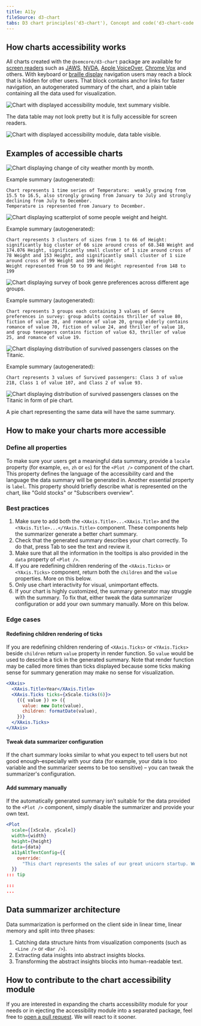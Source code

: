 ```yaml
---
title: A11y
fileSource: d3-chart
tabs: D3 chart principles('d3-chart'), Concept and code('d3-chart-code'), API('d3-chart-api'), A11y('d3-chart-a11y'), Changelog('d3-chart-changelog')
---
```


## How charts accessibility works

All charts created with the `@semcore/d3-chart` package are available for [screen readers](https://en.wikipedia.org/wiki/Screen_reader) such as [JAWS](https://www.freedomscientific.com/Products/software/JAWS/), [NVDA](https://www.nvaccess.org/), [Apple VoiceOver](https://www.apple.com/accessibility/vision/), [Chrome Vox](https://support.google.com/chromebook/answer/7031755) and others. With keyboard or [braille display](https://en.wikipedia.org/wiki/Refreshable_braille_display) navigation users may reach a block that is hidden for other users. That block contains anchor links for faster navigation, an autogenerated summary of the chart, and a plain table containing all the data used for visualization.

![Chart with displayed accessibility module, text summary visible.](static/charts-a11y-stocks-summary.png)

The data table may not look pretty but it is fully accessible for screen readers.

![Chart with displayed accessibility module, data table visible.](static/charts-a11y-stocks-data-table.png)

## Examples of accessible charts

![Chart displaying change of city weather month by month.](static/charts-a11y-city-weather.png)

Example summary (autogenerated):

```
Chart represents 1 time series of Temperature:  weakly growing from 15.5 to 16.5, also strongly growing from January to July and strongly declining from July to December.
Temperature is represented from January to December.
```

![Chart displaying scatterplot of some people weight and height.](static/charts-a11y-weight-height.png)

Example summary (autogenerated):

```
Chart represents 3 clusters of sizes from 1 to 66 of Height: significantly big cluster of 66 size around cross of 68.348 Weight and 174.076 Height, significantly small cluster of 1 size around cross of 78 Weight and 153 Height, and significantly small cluster of 1 size around cross of 99 Weight and 199 Height.
Weight represented from 50 to 99 and Height represented from 148 to 199
```

![Chart displaying survey of book genre preferences across different age groups.](static/charts-a11y-books.png)

Example summary (autogenerated):

```
Chart represents 3 groups each containing 3 values of Genre preferences in survey: group adults contains thriller of value 80, fiction of value 28, and romance of value 20, group elderly contains romance of value 70, fiction of value 24, and thriller of value 18, and group teenagers contains fiction of value 63, thriller of value 25, and romance of value 19.
```

![Chart displaying distribution of survived passengers classes on the Titanic.](static/charts-a11y-titanic.png)

Example summary (autogenerated):

```
Chart represents 3 values of Survived passengers: Class 3 of value 218, Class 1 of value 107, and Class 2 of value 93.
```

![Chart displaying distribution of survived passengers classes on the Titanic in form of pie chart.](static/charts-a11y-titanic-pie.png)

A pie chart representing the same data will have the same summary.

## How to make your charts more accessible

### Define all properties

To make sure your users get a meaningful data summary, provide a `locale` property (for example, `en`, `zh` or `es`) for the `<Plot />` component of the chart. This property defines the language of the accessibility card and the language the data summary will be generated in. Another essential property is `label`. This property should briefly describe what is represented on the chart, like "Gold stocks" or "Subscribers overview".

### Best practices

1. Make sure to add both the `<XAxis.Title>...<XAxis.Title>` and the `<YAxis.Title>...</YAxis.Title>` component. These components help the summarizer generate a better chart summary.
2. Check that the generated summary describes your chart correctly. To do that, press Tab to see the text and review it.
3. Make sure that all the information in the tooltips is also provided in the `data` property of `<Plot />`.
4. If you are redefining children rendering of the `<XAxis.Ticks>` or `<YAxis.Ticks>` component, return both the `children` and the `value` properties. More on this below.
5. Only use chart interactivity for visual, unimportant effects.
6. If your chart is highly customized, the summary generator may struggle with the summary. To fix that, either tweak the data summarizer configuration or add your own summary manually. More on this below.

### Edge cases

#### Redefining children rendering of ticks

If you are redefining children rendering of `<XAxis.Ticks>` or `<YAxis.Ticks>` beside `children` return `value` property in render function. So `value` would be used to describe a tick in the generated summary. Note that render function may be called more times than ticks displayed because some ticks making sense for summary generation may make no sense for visualization.

```jsx
<XAxis>
  <XAxis.Title>Year</XAxis.Title>
  <XAxis.Ticks ticks={xScale.ticks(6)}>
    {({ value }) => ({
      value: new Date(value),
      children: formatDate(value),
    })}
  </XAxis.Ticks>
</XAxis>
```

#### Tweak data summarizer configuration

If the chart summary looks similar to what you expect to tell users but not good enough–especially with your data (for example, your data is too variable and the summarizer seems to be too sensitive) – you can tweak the summarizer's configuration.

<script setup>
  import { data as types } from '../../../builder/typings/types.data.ts'
</script>

<TypesView type="PlotSummarizerConfig" :types={...types} />

#### Add summary manually

If the automatically generated summary isn’t suitable for the data provided to the `<Plot />` component, simply disable the summarizer and provide your own text.

```jsx
<Plot
  scale={[xScale, yScale]}
  width={width}
  height={height}
  data={data}
  a11yAltTextConfig={{
    override:
      "This chart represents the sales of our great unicorn startup. We haven't sold anything.",
  }}
::: tip

:::
...
```

## Data summarizer architecture

Data summarization is performed on the client side in linear time, linear memory and split into three phases:

1. Catching data structure hints from visualization components (such as `<Line />` or `<Bar />`).
2. Extracting data insights into abstract insights blocks.
3. Transforming the abstract insights blocks into human-readable text.

## How to contribute to the chart accessibility module

If you are interested in expanding the charts accessibility module for your needs or in ejecting the accessibility module into a separated package, feel free to [open a pull request](https://github.com/semrush/intergalactic/tree/master/semcore/d3-chart/src/a11y). We will react to it sooner.
